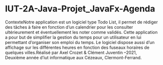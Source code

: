 # IUT-2A-Java-Projet_JavaFx-Agenda

ContexteNotre application est un logiciel type Todo List, il permet de rédiger des tâches à faire en fonction d’un calendrier pour les consulter ultérieurement et éventuellement les noter comme validés. Cette application a pour but de simplifier la gestion du temps pour un utilisateur en lui permettant d’organiser son emploi du temps. Le logiciel dispose aussi d’un affichage sur les différentes heures en fonction des fuseaux horaires de quelques villes.Réalisé par Axel Crozet & Clément Juventin –2021, Deuxième année d’iut informatique aux Cézeaux, Clermont-Ferrand.
